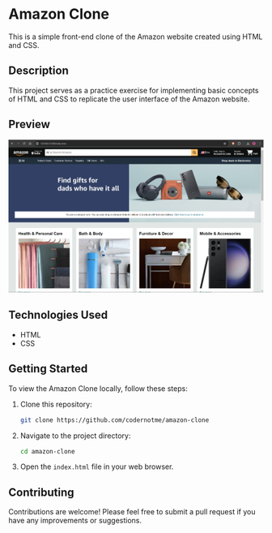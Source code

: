 # Amazon Clone

This is a simple front-end clone of the Amazon website created using HTML and CSS.

## Description

This project serves as a practice exercise for implementing basic concepts of HTML and CSS to replicate the user interface of the Amazon website.

## Preview

![Amazon Clone Preview](assets/amazonclone.png)

## Technologies Used

- HTML
- CSS

## Getting Started

To view the Amazon Clone locally, follow these steps:

1. Clone this repository:

   ```bash
   git clone https://github.com/codernotme/amazon-clone
   ```
2. Navigate to the project directory:

    ```bash
    cd amazon-clone
    ```
3. Open the `index.html` file in your web browser.

## Contributing
Contributions are welcome! Please feel free to submit a pull request if you have any improvements or suggestions.
